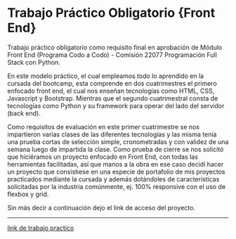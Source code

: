 # Trabajo Práctico Obligatorio {Front End} 
Trabajo práctico obligatorio como requisito final en aprobación de Módulo Front End (Programa Codo a Codo) - Comisión 22077 Programación Full Stack con Python.

En este modelo práctico, el cual empleamos todo lo aprendido en la cursada del bootcamp, esta comprende en dos cuatrimestres el primero enfocado front end, el cual nos enseñan tecnologías como HTML, CSS, Javascript y Bootstrap. Mientras que el segundo cuatrimestral consta de tecnologías como Python y su framework para operar del lado del servidor (back end).

Como requisitos de evaluación en este primer cuatrimestre se nos impartieron varias clases de las diferentes tecnologías y las misma tenía una prueba cortas de selección simple, cronometradas y con validez de una semana luego de impartida la clase. Como prueba de cierre se nos solicitó que hiciéramos un proyecto enfocado en Front End, con todas las herramientas facilitadas, así que manos a la obra en ese caso decidí hacer un proyecto que consistiese en una especie de portafolio de mis proyectos practicados mediante la cursada y además dotándoles de características solicitadas por la industria comúnmente, ej. 100% responsive con el uso de flexbox y grid.

Sin más decir a continuación dejo el link de acceso del proyecto.

---
[link de trabajo practico](https://brunog11.github.io/tpo_fe_22077_brunograterol/)

